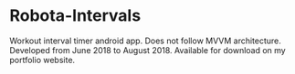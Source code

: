 # Robota-Intervals
Workout interval timer android app. Does not follow MVVM architecture. Developed from June 2018 to August 2018. Available for download on my portfolio website.
